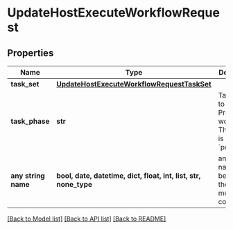 # UpdateHostExecuteWorkflowRequest


## Properties
Name | Type | Description | Notes
------------ | ------------- | ------------- | -------------
**task_set** | [**UpdateHostExecuteWorkflowRequestTaskSet**](UpdateHostExecuteWorkflowRequestTaskSet.md) |  | [optional] 
**task_phase** | **str** | Task Phase to run for Provisioning workflows. The default is &#x60;provision&#x60;. | [optional]  if omitted the server will use the default value of "provision"
**any string name** | **bool, date, datetime, dict, float, int, list, str, none_type** | any string name can be used but the value must be the correct type | [optional]

[[Back to Model list]](../README.md#documentation-for-models) [[Back to API list]](../README.md#documentation-for-api-endpoints) [[Back to README]](../README.md)


